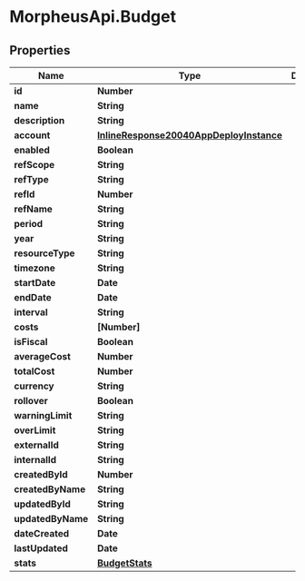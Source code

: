 # MorpheusApi.Budget

## Properties

Name | Type | Description | Notes
------------ | ------------- | ------------- | -------------
**id** | **Number** |  | [optional] 
**name** | **String** |  | [optional] 
**description** | **String** |  | [optional] 
**account** | [**InlineResponse20040AppDeployInstance**](InlineResponse20040AppDeployInstance.md) |  | [optional] 
**enabled** | **Boolean** |  | [optional] 
**refScope** | **String** |  | [optional] 
**refType** | **String** |  | [optional] 
**refId** | **Number** |  | [optional] 
**refName** | **String** |  | [optional] 
**period** | **String** |  | [optional] 
**year** | **String** |  | [optional] 
**resourceType** | **String** |  | [optional] 
**timezone** | **String** |  | [optional] 
**startDate** | **Date** |  | [optional] 
**endDate** | **Date** |  | [optional] 
**interval** | **String** |  | [optional] 
**costs** | **[Number]** |  | [optional] 
**isFiscal** | **Boolean** |  | [optional] 
**averageCost** | **Number** |  | [optional] 
**totalCost** | **Number** |  | [optional] 
**currency** | **String** |  | [optional] 
**rollover** | **Boolean** |  | [optional] 
**warningLimit** | **String** |  | [optional] 
**overLimit** | **String** |  | [optional] 
**externalId** | **String** |  | [optional] 
**internalId** | **String** |  | [optional] 
**createdById** | **Number** |  | [optional] 
**createdByName** | **String** |  | [optional] 
**updatedById** | **String** |  | [optional] 
**updatedByName** | **String** |  | [optional] 
**dateCreated** | **Date** |  | [optional] 
**lastUpdated** | **Date** |  | [optional] 
**stats** | [**BudgetStats**](BudgetStats.md) |  | [optional] 


